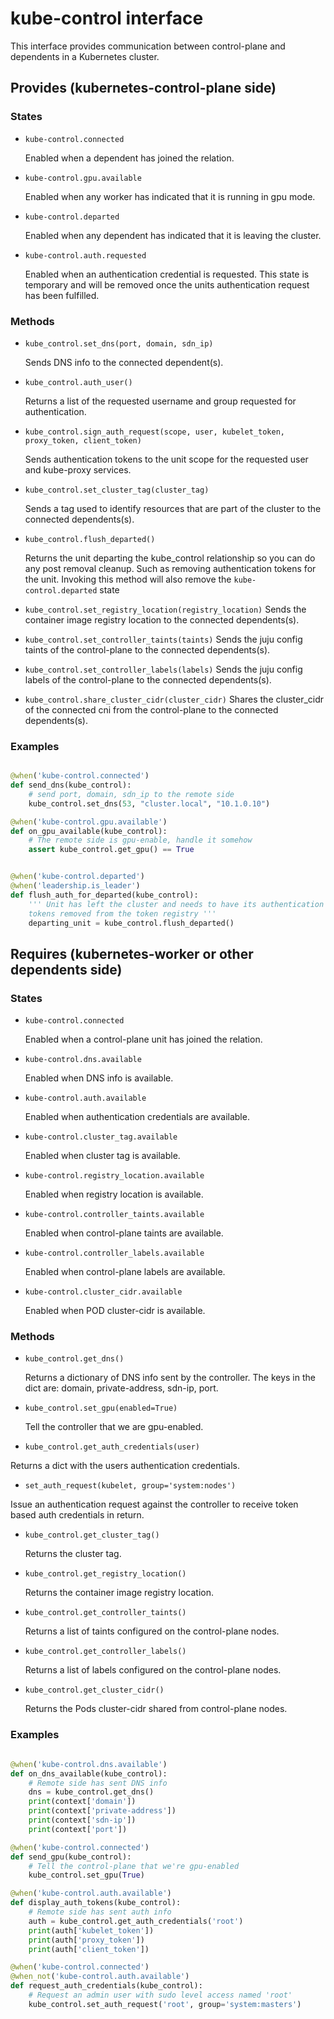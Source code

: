 # kube-control interface

This interface provides communication between control-plane and dependents in a
Kubernetes cluster.


## Provides (kubernetes-control-plane side)


### States

* `kube-control.connected`

  Enabled when a dependent has joined the relation.

* `kube-control.gpu.available`

  Enabled when any worker has indicated that it is running in gpu mode.

* `kube-control.departed`

  Enabled when any dependent has indicated that it is leaving the cluster.

* `kube-control.auth.requested`

  Enabled when an authentication credential is requested. This state is
  temporary and will be removed once the units authentication request has
  been fulfilled.

### Methods

* `kube_control.set_dns(port, domain, sdn_ip)`

  Sends DNS info to the connected dependent(s).


* `kube_control.auth_user()`

  Returns a list of the requested username and group requested for
  authentication.

* `kube_control.sign_auth_request(scope, user, kubelet_token, proxy_token, client_token)`

  Sends authentication tokens to the unit scope for the requested user
  and kube-proxy services.

* `kube_control.set_cluster_tag(cluster_tag)`

  Sends a tag used to identify resources that are part of the cluster to the
  connected dependents(s).

* `kube_control.flush_departed()`

  Returns the unit departing the kube_control relationship so you can do any
  post removal cleanup. Such as removing authentication tokens for the unit.
  Invoking this method will also remove the `kube-control.departed` state

* `kube_control.set_registry_location(registry_location)`
  Sends the container image registry location to the connected dependents(s).

* `kube_control.set_controller_taints(taints)`
  Sends the juju config taints of the control-plane to the connected dependents(s).

* `kube_control.set_controller_labels(labels)`
  Sends the juju config labels of the control-plane to the connected dependents(s).

* `kube_control.share_cluster_cidr(cluster_cidr)`
  Shares the cluster_cidr of the connected cni from the control-plane to the connected dependents(s).


### Examples

```python

@when('kube-control.connected')
def send_dns(kube_control):
    # send port, domain, sdn_ip to the remote side
    kube_control.set_dns(53, "cluster.local", "10.1.0.10")

@when('kube-control.gpu.available')
def on_gpu_available(kube_control):
    # The remote side is gpu-enable, handle it somehow
    assert kube_control.get_gpu() == True


@when('kube-control.departed')
@when('leadership.is_leader')
def flush_auth_for_departed(kube_control):
    ''' Unit has left the cluster and needs to have its authentication
    tokens removed from the token registry '''
    departing_unit = kube_control.flush_departed()

```

## Requires (kubernetes-worker or other dependents side)


### States

* `kube-control.connected`

  Enabled when a control-plane unit has joined the relation.

* `kube-control.dns.available`

  Enabled when DNS info is available.

* `kube-control.auth.available`

  Enabled when authentication credentials are available.

* `kube-control.cluster_tag.available`

  Enabled when cluster tag is available.

* `kube-control.registry_location.available`

  Enabled when registry location is available.

* `kube-control.controller_taints.available`

  Enabled when control-plane taints are available.

* `kube-control.controller_labels.available`

  Enabled when control-plane labels are available.

* `kube-control.cluster_cidr.available`

  Enabled when POD cluster-cidr is available.

### Methods

* `kube_control.get_dns()`

  Returns a dictionary of DNS info sent by the controller. The keys in the
  dict are: domain, private-address, sdn-ip, port.

* `kube_control.set_gpu(enabled=True)`

  Tell the controller that we are gpu-enabled.

*  `kube_control.get_auth_credentials(user)`

  Returns a dict with the users authentication credentials.

*  `set_auth_request(kubelet, group='system:nodes')`

  Issue an authentication request against the controller to receive token based
  auth credentials in return.

* `kube_control.get_cluster_tag()`

  Returns the cluster tag.

* `kube_control.get_registry_location()`

  Returns the container image registry location.

* `kube_control.get_controller_taints()`

  Returns a list of taints configured on the control-plane nodes.

* `kube_control.get_controller_labels()`

  Returns a list of labels configured on the control-plane nodes.

* `kube_control.get_cluster_cidr()`

  Returns the Pods cluster-cidr shared from control-plane nodes.


### Examples

```python

@when('kube-control.dns.available')
def on_dns_available(kube_control):
    # Remote side has sent DNS info
    dns = kube_control.get_dns()
    print(context['domain'])
    print(context['private-address'])
    print(context['sdn-ip'])
    print(context['port'])

@when('kube-control.connected')
def send_gpu(kube_control):
    # Tell the control-plane that we're gpu-enabled
    kube_control.set_gpu(True)

@when('kube-control.auth.available')
def display_auth_tokens(kube_control):
    # Remote side has sent auth info
    auth = kube_control.get_auth_credentials('root')
    print(auth['kubelet_token'])
    print(auth['proxy_token'])
    print(auth['client_token'])

@when('kube-control.connected')
@when_not('kube-control.auth.available')
def request_auth_credentials(kube_control):
    # Request an admin user with sudo level access named 'root'
    kube_control.set_auth_request('root', group='system:masters')

```
